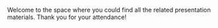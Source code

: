 Welcome to the space where you could find all the related presentation materials.
Thank you for your attendance!
